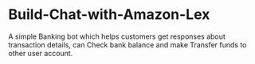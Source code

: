 # Build-Chat-with-Amazon-Lex
A simple Banking bot which helps customers get responses about  transaction details, can Check bank balance and make Transfer funds to other user account. 
